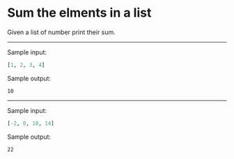 # Sum the elments in a list

Given a list of number print their sum.

---
Sample input:
``` python
[1, 2, 3, 4]
```
Sample output:
```
10
```
---
Sample input:
``` python
[-2, 0, 10, 14]
```
Sample output:
```
22